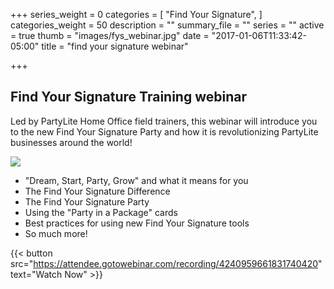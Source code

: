 +++
series_weight = 0
categories = [
  "Find Your Signature",
]
categories_weight = 50
description = ""
summary_file = ""
series = ""
active = true
thumb = "images/fys_webinar.jpg"
date = "2017-01-06T11:33:42-05:00"
title = "find your signature webinar"

+++

## Find Your Signature Training webinar

Led by PartyLite Home Office field trainers, this webinar will introduce you to the new Find Your Signature Party and how it is revolutionizing PartyLite businesses around the world!

<img class="columns-2 right" src="/images/fys_webinar.jpg" />

+ "Dream, Start, Party, Grow" and what it means for you
+ The Find Your Signature Difference
+ The Find Your Signature Party
+ Using the "Party in a Package" cards
+ Best practices for using new Find Your Signature tools
+ So much more!

{{< button src="https://attendee.gotowebinar.com/recording/4240959661831740420" text="Watch Now" >}}
